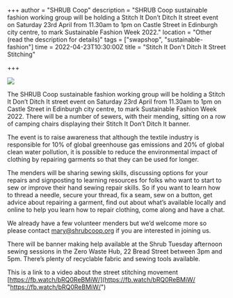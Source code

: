 +++
author = "SHRUB Coop"
description = "SHRUB Coop sustainable fashion working group will be holding a Stitch It Don’t Ditch It street event on Saturday 23rd April from 11.30am to 1pm on Castle Street in Edinburgh city centre, to mark Sustainable Fashion Week 2022."
location = "Other (read the description for details)"
tags = ["swapshop", "sustainable-fashion"]
time = 2022-04-23T10:30:00Z
title = "Stitch It Don't Ditch It Street Stitching"

+++

![](https://res.cloudinary.com/shrub-co-op/image/upload/v1649248871/shrubcoop.org/media/IMG-20210615-WA0012_g6njbe.jpg)

The SHRUB Coop sustainable fashion working group will be holding a Stitch It Don’t Ditch It street event on Saturday 23rd April from 11.30am to 1pm on Castle Street in Edinburgh city centre, to mark Sustainable Fashion Week 2022. There will be a number of sewers, with their mending, sitting on a row of camping chairs displaying their Stitch It Don’t Ditch It banner.

The event is to raise awareness that although the textile industry is responsible for 10% of global greenhouse gas emissions and 20% of global clean water pollution, it is possible to reduce the environmental impact of clothing by repairing garments so that they can be used for longer.

The menders will be sharing sewing skills, discussing options for your repairs and signposting to learning resources for folks who want to start to sew or improve their hand sewing repair skills. So if you want to learn how to thread a needle, secure your thread, fix a seam, sew on a button, get advice about repairing a garment, find out about what’s available locally and online to help you learn how to repair clothing, come along and have a chat.

We already have a few volunteer menders but we’d welcome more so please contact mary@shrubcoop.org if you are interested in joining us.

There will be banner making help available at the Shrub Tuesday afternoon sewing sessions in the Zero Waste Hub, 22 Bread Street between 3pm and 5pm. There’s plenty of recyclable fabric and sewing tools available.

This is a link to a video about the street stitching movement[ ](https://l.facebook.com/l.php?u=https%3A%2F%2Ffb.watch%2FbRQ0ReBMiW%2F%3Ffbclid%3DIwAR0pHW4VObmtlRkS69cllmK8LDLI8MAmJ-DhTmJsbaUrInoQEMDdt3BIFug&h=AT1IISrMbbxwK1dpgnBHHrYj9ywaoMCa1ma_BNAqHANZ1Ia2fg867D1A-UgC-40x8mdtwXkLyIXgekDghbryNv4CRX3wmTY1wG4kRB4WFmA_4WBDiBIbq3WGubcDGnQyV1o&__tn__=-UK-R&c%5B0%5D=AT0ZFREjV8bQ6lzfg0jOAqeGOSItZK5UwdF3sRy0okpjOJNiQuKdJONId8cws9Xbc3Samz0jdf0WPEw4dqI2N3F5TCqv3P6WS60uscw256rMRKRv6vn8bkINreYXrukFRMCS_UbS5-4Fd-LLri8xcl4UhRax5lNVyIQDmYbmkU-hSpw_I1--DM2oa6laR9L59mS5uNR8YsXgoh7VrtZIBdWGKigVSIZlbALLaMtJBg)[https://fb.watch/bRQ0ReBMiW/](https://fb.watch/bRQ0ReBMiW/ "https://fb.watch/bRQ0ReBMiW/")